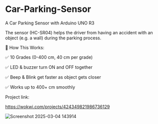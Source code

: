# Car-Parking-Sensor
A Car Parking Sensor with Arduino UNO R3

The sensor (HC-SR04) helps the driver from having an accident with an object (e.g. a wall) during the parking process.

🎯 How This Works:

✅ 10 Grades (0-400 cm, 40 cm per grade)

✅ LED & buzzer turn ON and OFF together

✅ Beep & Blink get faster as object gets closer

✅ Works up to 400+ cm smoothly

Project link:

https://wokwi.com/projects/424349821986736129

![Screenshot 2025-03-04 143914](https://github.com/user-attachments/assets/b624596b-1a9d-4122-b3d4-e498d7ad2575)
